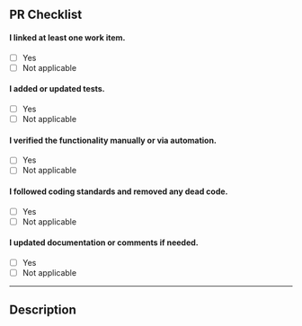 ## PR Checklist
 
#### I linked at least one work item.
- [ ] Yes  
- [ ] Not applicable
 
#### I added or updated tests.
- [ ] Yes  
- [ ] Not applicable
 
#### I verified the functionality manually or via automation.
- [ ] Yes  
- [ ] Not applicable
 
#### I followed coding standards and removed any dead code.
- [ ] Yes  
- [ ] Not applicable
 
#### I updated documentation or comments if needed.
- [ ] Yes  
- [ ] Not applicable
 
---
 
## Description
